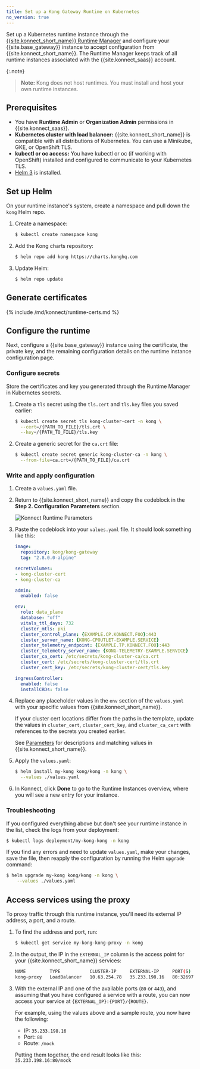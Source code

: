```yaml
---
title: Set up a Kong Gateway Runtime on Kubernetes
no_version: true
---
```

Set up a Kubernetes runtime instance through the
[{{site.konnect_short_name}} Runtime Manager](/konnect/runtime-manager) and
configure your {{site.base_gateway}} instance to accept configuration from
{{site.konnect_short_name}}. The Runtime Manager keeps track of all runtime
instances associated with the {{site.konnect_saas}} account.

{:.note}
> **Note:** Kong does not host runtimes. You must install and host your own
runtime instances.

## Prerequisites

* You have **Runtime Admin** or **Organization Admin** permissions in {{site.konnect_saas}}.
* **Kubernetes cluster with load balancer:** {{site.konnect_short_name}} is
compatible with all distributions of Kubernetes. You can use a Minikube, GKE,
or OpenShift TLS.
* **kubectl or oc access:** You have kubectl or oc (if working with OpenShift)
installed and configured to communicate to your Kubernetes TLS.
* [Helm 3](https://helm.sh/docs/intro/install/) is installed.

## Set up Helm

On your runtime instance's system, create a namespace and pull down the `kong` Helm repo.

1. Create a namespace:
    ```sh
    $ kubectl create namespace kong
    ```

2. Add the Kong charts repository:
    ```bash
    $ helm repo add kong https://charts.konghq.com
    ```

3. Update Helm:
    ```bash
    $ helm repo update
    ```

## Generate certificates

{% include /md/konnect/runtime-certs.md %}

## Configure the runtime

Next, configure a {{site.base_gateway}} instance using the certificate, the
private key, and the remaining configuration details on the
runtime instance configuration page.

### Configure secrets

Store the certificates and key you generated through the Runtime Manager in
Kubernetes secrets.

1. Create a `tls` secret using the `tls.cert` and `tls.key` files
you saved earlier:

    ```bash
    $ kubectl create secret tls kong-cluster-cert -n kong \
      --cert=/{PATH_TO_FILE}/tls.crt \
      --key=/{PATH_TO_FILE}/tls.key
    ```

2. Create a generic secret for the `ca.crt` file:

    ```bash
    $ kubectl create secret generic kong-cluster-ca -n kong \
      --from-file=ca.crt=/{PATH_TO_FILE}/ca.crt
    ```

### Write and apply configuration

1. Create a `values.yaml` file.


2. Return to {{site.konnect_short_name}} and copy the
codeblock in the **Step 2. Configuration Parameters** section.

    ![Konnect Runtime Parameters](/assets/images/docs/konnect/konnect-runtime-manager.png)

3. Paste the codeblock into your `values.yaml` file. It should look something
like this:

    ```yaml
    image:
      repository: kong/kong-gateway
      tag: "2.8.0.0-alpine"

    secretVolumes:
    - kong-cluster-cert
    - kong-cluster-ca

    admin:
      enabled: false

    env:
      role: data_plane
      database: "off"
      vitals_ttl_days: 732
      cluster_mtls: pki
      cluster_control_plane: {EXAMPLE.CP.KONNECT.FOO}:443
      cluster_server_name: {KONG-CPOUTLET-EXAMPLE.SERVICE}
      cluster_telemetry_endpoint: {EXAMPLE.TP.KONNECT.FOO}:443
      cluster_telemetry_server_name: {KONG-TELEMETRY-EXAMPLE.SERVICE}
      cluster_ca_cert: /etc/secrets/kong-cluster-ca/ca.crt
      cluster_cert: /etc/secrets/kong-cluster-cert/tls.crt
      cluster_cert_key: /etc/secrets/kong-cluster-cert/tls.key

    ingressController:
      enabled: false
      installCRDs: false
    ```

4. Replace any placeholder values in the `env` section of the `values.yaml`
with your specific values from {{site.konnect_short_name}}.

    If your cluster cert locations differ from the paths in the template, update
    the values in `cluster_cert`, `cluster_cert_key`, and `cluster_ca_cert`
    with references to the secrets you created earlier.

    See [Parameters](/konnect/runtime-manager/runtime-parameter-reference) for
    descriptions and matching values in {{site.konnect_short_name}}.

5. Apply the `values.yaml`:

    ```bash
    $ helm install my-kong kong/kong -n kong \
      --values ./values.yaml
    ```

6. In Konnect, click **Done** to go to the Runtime Instances overview, where you will
see a new entry for your instance.

### Troubleshooting

If you configured everything above but don't see your runtime instance in the
list, check the logs from your deployment:

```bash
$ kubectl logs deployment/my-kong-kong -n kong
```

If you find any errors and need to update `values.yaml`, make your changes,
save the file, then reapply the configuration by running the Helm `upgrade`
command:

```bash
$ helm upgrade my-kong kong/kong -n kong \
    --values ./values.yaml
```

## Access services using the proxy

To proxy traffic through this runtime instance, you'll need its external IP
address, a port, and a route.

1. To find the address and port, run:

    ```bash
    $ kubectl get service my-kong-kong-proxy -n kong
    ```

2. In the output, the IP in the `EXTERNAL_IP` column is the access point for
your {{site.konnect_short_name}} services:

    ```bash
    NAME         TYPE           CLUSTER-IP     EXTERNAL-IP     PORT(S)                      AGE
    kong-proxy   LoadBalancer   10.63.254.78   35.233.198.16   80:32697/TCP,443:32365/TCP   22h
    ```

3. With the external IP and one of the available ports (`80` or `443`),
and assuming that you have configured a service with a route,
you can now access your service at `{EXTERNAL_IP}:{PORT}/{ROUTE}`.

    For example, using the values above and a sample route, you now have the
    following:
    * IP: `35.233.198.16`
    * Port: `80`
    * Route: `/mock`

    Putting them together, the end result looks like this:
    `35.233.198.16:80/mock`
